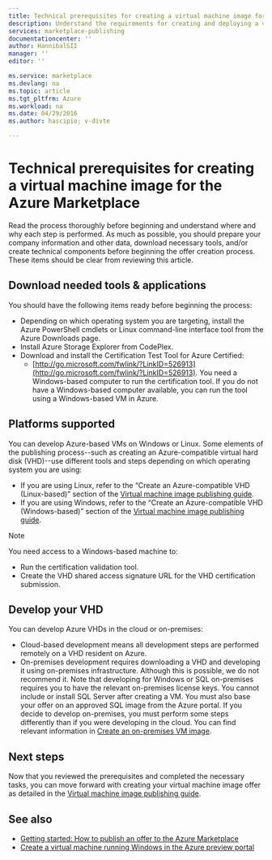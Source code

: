 ```yaml
---
title: Technical prerequisites for creating a virtual machine image for the Azure Marketplace | Microsoft Azure
description: Understand the requirements for creating and deploying a virtual machine image to the Azure Marketplace for others to purchase.
services: marketplace-publishing
documentationcenter: ''
author: HannibalSII
manager: ''
editor: ''

ms.service: marketplace
ms.devlang: na
ms.topic: article
ms.tgt_pltfrm: Azure
ms.workload: na
ms.date: 04/29/2016
ms.author: hascipio; v-divte

---
```

# Technical prerequisites for creating a virtual machine image for the Azure Marketplace
Read the process thoroughly before beginning and understand where and why each step is performed. As much as possible, you should prepare your company information and other data, download necessary tools, and/or create technical components before beginning the offer creation process. These items should be clear from reviewing this article.  

## Download needed tools & applications
You should have the following items ready before beginning the process:

* Depending on which operating system you are targeting, install the Azure PowerShell cmdlets or Linux command-line interface tool from the Azure Downloads page.
* Install Azure Storage Explorer from CodePlex.
* Download and install the Certification Test Tool for Azure Certified:
  * [http://go.microsoft.com/fwlink/?LinkID=526913](http://go.microsoft.com/fwlink/?LinkID=526913). You need a Windows-based computer to run the certification tool. If you do not have a Windows-based computer available, you can run the tool using a Windows-based VM in Azure.

## Platforms supported
You can develop Azure-based VMs on Windows or Linux. Some elements of the publishing process--such as creating an Azure-compatible virtual hard disk (VHD)--use different tools and steps depending on which operating system you are using:  

* If you are using Linux, refer to the “Create an Azure-compatible VHD (Linux-based)” section of the [Virtual machine image publishing guide](marketplace-publishing-vm-image-creation.md).
* If you are using Windows, refer to the “Create an Azure-compatible VHD (Windows-based)” section of the [Virtual machine image publishing guide](marketplace-publishing-vm-image-creation.md).

> [!NOTE]
> You need access to a Windows-based machine to:
> 
> * Run the certification validation tool.
> * Create the VHD shared access signature URL for the VHD certification submission.
> 
> 

## Develop your VHD
You can develop Azure VHDs in the cloud or on-premises:

* Cloud-based development means all development steps are performed remotely on a VHD resident on Azure.
* On-premises development requires downloading a VHD and developing it using on-premises infrastructure. Although this is possible, we do not recommend it. Note that developing for Windows or SQL on-premises requires you to have the relevant on-premises license keys. You cannot include or install SQL Server after creating a VM. You must also base your offer on an approved SQL image from the Azure portal. If you decide to develop on-premises, you must perform some steps differently than if you were developing in the cloud. You can find relevant information in [Create an on-premises VM image](marketplace-publishing-vm-image-creation-on-premise.md).

## Next steps
Now that you reviewed the prerequisites and completed the necessary tasks, you can move forward with creating your virtual machine image offer as detailed in the [Virtual machine image publishing guide](marketplace-publishing-vm-image-creation.md).

## See also
* [Getting started: How to publish an offer to the Azure Marketplace](marketplace-publishing-getting-started.md)
* [Create a virtual machine running Windows in the Azure preview portal](../virtual-machines/virtual-machines-windows-hero-tutorial.md)

[link-acct-creation]:marketplace-publishing-accounts-creation-registration.md
